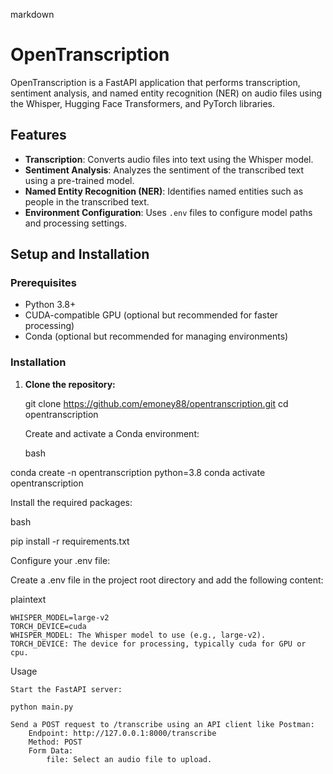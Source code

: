 markdown

# OpenTranscription

OpenTranscription is a FastAPI application that performs transcription, sentiment analysis, and named entity recognition (NER) on audio files using the Whisper, Hugging Face Transformers, and PyTorch libraries.

## Features

- **Transcription**: Converts audio files into text using the Whisper model.
- **Sentiment Analysis**: Analyzes the sentiment of the transcribed text using a pre-trained model.
- **Named Entity Recognition (NER)**: Identifies named entities such as people in the transcribed text.
- **Environment Configuration**: Uses `.env` files to configure model paths and processing settings.

## Setup and Installation

### Prerequisites

- Python 3.8+
- CUDA-compatible GPU (optional but recommended for faster processing)
- Conda (optional but recommended for managing environments)

### Installation

1. **Clone the repository:**

   git clone https://github.com/emoney88/opentranscription.git
   cd opentranscription

    Create and activate a Conda environment:

    bash

conda create -n opentranscription python=3.8
conda activate opentranscription

Install the required packages:

bash

pip install -r requirements.txt

Configure your .env file:

Create a .env file in the project root directory and add the following content:

plaintext

    WHISPER_MODEL=large-v2
    TORCH_DEVICE=cuda
    WHISPER_MODEL: The Whisper model to use (e.g., large-v2).
    TORCH_DEVICE: The device for processing, typically cuda for GPU or cpu.

Usage

    Start the FastAPI server:

    python main.py

    Send a POST request to /transcribe using an API client like Postman:
        Endpoint: http://127.0.0.1:8000/transcribe
        Method: POST
        Form Data:
            file: Select an audio file to upload.

